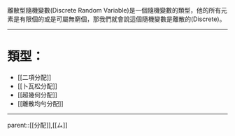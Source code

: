 離散型隨機變數(Discrete Random Variable)是一個隨機變數的類型，他的所有元素是有限個的或是可屬無窮個，那我們就會說這個隨機變數是離散的(Discrete)。
- - -
# 類型：
- [[二項分配]]
- [[卜瓦松分配]]
- [[超幾何分配]]
- [[離散均勻分配]]
- - -
parent::[[分配]],[[ㄙ]]